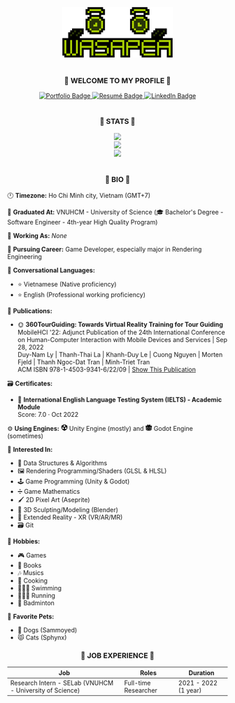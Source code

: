 <div id="Wallpaper" align="center">
  <img src="./Assets/Wasapea.png" alt="Wasapea Wallpaper" width="50%" />
</div>

</br>

<div id="Greetings" align="center">
  <h3 align="center"><strong>🌿 WELCOME TO MY PROFILE 🌿</strong></h3>
</div>

<div id="Badges" align="center">
  <a href="https://w4s4p34.github.io/">
    <img src="https://img.shields.io/badge/🌿_Portfolio-4b692f?style=for-the-badge" alt="Portfolio Badge" />
  </a>
  <a href="https://w4s4p34.github.io/Resume.pdf">
    <img src="https://img.shields.io/badge/📄_Curriculum_Vitae-4b692f?style=for-the-badge" alt="Resumé Badge" />
  </a>
  <a href="https://www.linkedin.com/in/samuel-la/">
    <img src="https://img.shields.io/badge/LinkedIn-4b692f?style=for-the-badge&logo=linkedin&logoColor=white" alt="LinkedIn Badge"/>
  </a>
</div>

</br>

<div id="Stats" align="center">
  <h3 align="center"><strong>🌿 STATS 🌿</strong></h3>
  <a href="https://git.io/streak-stats">
    <img
    src="https://github-readme-streak-stats.herokuapp.com?user=W4S4P34&theme=merko&hide_border=true&date_format=M%20j%5B%2C%20Y%5D" />
  </a>
  </br>
  <a href="https://github.com/anuraghazra/github-readme-stats">
    <img
    src="https://github-readme-stats-w4s4p34.vercel.app/api?username=W4S4P34&show_icons=true&theme=merko&hide_title=true&include_all_commits=true&count_private=true" />
  </a>
  </br>
  <a href="https://github.com/anuraghazra/github-readme-stats">
    <img
    src="https://github-readme-stats-w4s4p34.vercel.app/api/top-langs/?username=W4S4P34&layout=compact&theme=merko&hide_title=true&langs_count=10" />
  </a>
</div>

</br>

<div id="Bio">
  <h3 align="center"><strong>🌿 BIO 🌿</strong></h3>
  <p> 🕛 <strong>Timezone:</strong> Ho Chi Minh city, Vietnam (GMT+7)</p>
  <p> 🏫 <strong>Graduated At:</strong> VNUHCM - University of Science (🎓 Bachelor's Degree - Software Engineer - 4th-year High Quality Program)</p>
  <p> 🏢 <strong>Working As:</strong> <i>None</i></p>
  <p> 🌟 <strong>Pursuing Career:</strong> Game Developer, especially major in Rendering Engineering</p>
  <p> 👄 <strong>Conversational Languages:</strong>
    <ul>
      <li>⭐ Vietnamese (Native proficiency)</li>
      <li>⭐ English (Professional working proficiency)</li>
    </ul>
  </p>
  <p> 📄 <strong>Publications:</strong>
    <ul>
      <li>
        🌞 <strong>360TourGuiding: Towards Virtual Reality Training for Tour Guiding</strong></br>
        MobileHCI '22: Adjunct Publication of the 24th International Conference on Human-Computer Interaction with Mobile Devices and Services | Sep 28, 2022 </br>
        Duy-Nam Ly | Thanh-Thai La | Khanh-Duy Le | Cuong Nguyen | Morten Fjeld | Thanh Ngoc-Dat Tran | Minh-Triet Tran</br>
        ACM ISBN 978-1-4503-9341-6/22/09 | <a href="https://doi.org/10.1145/3528575.3551436">Show This Publication</a> 
      </li>
    </ul>
  </p>
  <p> 🗃️ <strong>Certificates:</strong>
    <ul>
      <li>
        📄 <strong>International English Language Testing System (IELTS) - Academic Module</strong></br>
        Score: 7.0 · Oct 2022
      </li>
    </ul>
  </p>
  <p> ⚙️ <strong>Using Engines:</strong>
    <img src="Assets/Unity.svg" height="15" width="15"> Unity Engine (mostly) and
    <img src="Assets/Godot.svg" height="15" width="15"> Godot Engine (sometimes)
  </p>
  <p> 📌 <strong>Interested In:</strong>
    <ul>
      <li>🌲 Data Structures & Algorithms</li>
      <li>🖼️ Rendering Programming/Shaders (GLSL & HLSL)</li>
      <li>🕹️ Game Programming (Unity & Godot)</li>
      <li>➗ Game Mathematics</li>
      <li>🖌️ 2D Pixel Art (Aseprite)</li>
      <li>🎲 3D Sculpting/Modeling (Blender)</li>
      <li>🧠 Extended Reality - XR (VR/AR/MR)</li>
      <li>🗃️ Git</li>
    </ul>
  </p>
  <p> 🎈 <strong>Hobbies:</strong>
    <ul>
      <li>🎮 Games</li>
      <li>📖 Books</li>
      <li>🎶 Musics</li>
      <li>🍳 Cooking</li>
      <li>🏊🏻‍♂️ Swimming</li>
      <li>🏃🏻‍♂️ Running</li>
      <li>🏸 Badminton</li>
    </ul>
  </p>
  <p> 🐾 <strong>Favorite Pets:</strong>
    <ul>
      <li>🐶 Dogs (Sammoyed)</li>
      <li>😾 Cats (Sphynx)</li>
    </ul>
  </p>
</div>

<div id="Job-Experience">
  <h3 align="center"> 🌿 JOB EXPERIENCE 🌿 </h3>  
  <table align="center">
    <thead>
      <tr>
        <th>Job</th>
        <th>Roles</th>
        <th>Duration</th>
      </tr>
    </thead>
    <tbody>
      <tr>
        <td>Research Intern - SELab (VNUHCM - University of Science)</td>
        <td>Full-time Researcher</td>
        <td>2021 - 2022 (1 year)</td>
      </tr>
    </tbody>
  </table>
</div>

<!-- Talk more about attended Game Jams and Completed/WIP Game Projects -->
